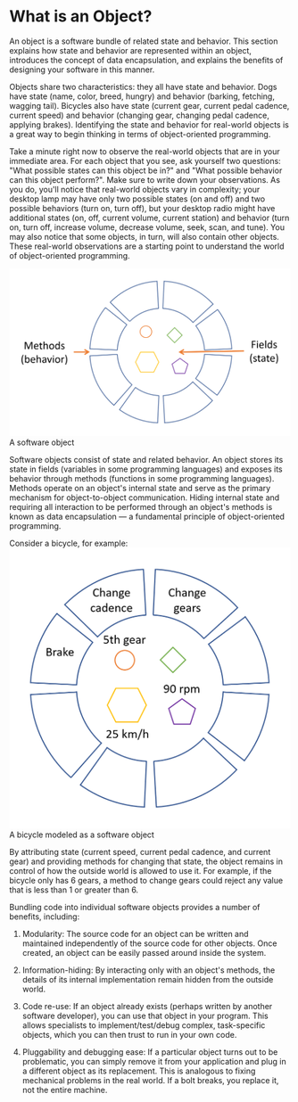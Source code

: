 # What is an Object?

An object is a software bundle of related state and behavior. This section explains how state and behavior are represented within an object, introduces the concept of data encapsulation, and explains the benefits of designing your software in this manner.

Objects share two characteristics: they all have state and behavior. Dogs have state (name, color, breed, hungry) and behavior (barking, fetching, wagging tail). Bicycles also have state (current gear, current pedal cadence, current speed) and behavior (changing gear, changing pedal cadence, applying brakes). Identifying the state and behavior for real-world objects is a great way to begin thinking in terms of object-oriented programming.

Take a minute right now to observe the real-world objects that are in your immediate area. For each object that you see, ask yourself two questions: "What possible states can this object be in?" and "What possible behavior can this object perform?". Make sure to write down your observations. As you do, you'll notice that real-world objects vary in complexity; your desktop lamp may have only two possible states (on and off) and two possible behaviors (turn on, turn off), but your desktop radio might have additional states (on, off, current volume, current station) and behavior (turn on, turn off, increase volume, decrease volume, seek, scan, and tune). You may also notice that some objects, in turn, will also contain other objects. These real-world observations are a starting point to understand the world of object-oriented programming.

![alt text](image.png) A software object

Software objects consist of state and related behavior. An object stores its state in fields (variables in some programming languages) and exposes its behavior through methods (functions in some programming languages). Methods operate on an object's internal state and serve as the primary mechanism for object-to-object communication. Hiding internal state and requiring all interaction to be performed through an object's methods is known as data encapsulation — a fundamental principle of object-oriented programming.

Consider a bicycle, for example:
![alt text](image-1.png) A bicycle modeled as a software object

By attributing state (current speed, current pedal cadence, and current gear) and providing methods for changing that state, the object remains in control of how the outside world is allowed to use it. For example, if the bicycle only has 6 gears, a method to change gears could reject any value that is less than 1 or greater than 6.

Bundling code into individual software objects provides a number of benefits, including:

1. Modularity: The source code for an object can be written and maintained independently of the source code for other objects. Once created, an object can be easily passed around inside the system.

2. Information-hiding: By interacting only with an object's methods, the details of its internal implementation remain hidden from the outside world.

3. Code re-use: If an object already exists (perhaps written by another software developer), you can use that object in your program. This allows specialists to implement/test/debug complex, task-specific objects, which you can then trust to run in your own code.
 
4. Pluggability and debugging ease: If a particular object turns out to be problematic, you can simply remove it from your application and plug in a different object as its replacement. This is analogous to fixing mechanical problems in the real world. If a bolt breaks, you replace it, not the entire machine.

